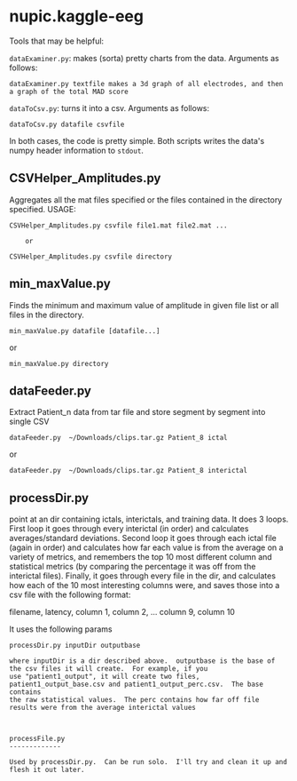 nupic.kaggle-eeg
================

Tools that may be helpful:  

`dataExaminer.py`: makes (sorta) pretty charts from the data. Arguments as follows:  

```
dataExaminer.py textfile makes a 3d graph of all electrodes, and then a graph of the total MAD score

```

`dataToCsv.py`: turns it into a csv. Arguments as follows: 

```
dataToCsv.py datafile csvfile
```

In both cases, the code is pretty simple.  Both scripts writes the data's numpy header information to `stdout`.


CSVHelper_Amplitudes.py
-------------------------

Aggregates all the mat files specified or the files contained in the directory 
specified.
USAGE:
```
CSVHelper_Amplitudes.py csvfile file1.mat file2.mat ...
```
        or
```
CSVHelper_Amplitudes.py csvfile directory
```

min_maxValue.py
---------------

Finds the minimum and maximum value of amplitude in given file list or all files in the directory.

```
min_maxValue.py datafile [datafile...]
```
or
```
min_maxValue.py directory
```


dataFeeder.py
-------------
Extract Patient_n data from tar file and store segment by segment into single CSV 


```
dataFeeder.py  ~/Downloads/clips.tar.gz Patient_8 ictal
```
or

```
dataFeeder.py  ~/Downloads/clips.tar.gz Patient_8 interictal
```


processDir.py
-------------
point at an dir containing ictals, interictals, and training data.  It does 3 loops.  First loop it
goes through every interictal (in order) and calculates averages/standard deviations.  Second loop it goes through
each ictal file (again in order) and calculates how far each value is from the average on a variety of metrics, and
remembers the top 10 most different column and statistical metrics (by comparing the percentage it was off from the 
interictal files).  Finally, it goes through every file in the dir, and calculates how each of the 10 most interesting 
columns were, and saves those into a csv file with the following format:

filename, latency, column 1, column 2, ... column 9, column 10

It uses the following params

```
processDir.py inputDir outputbase

where inputDir is a dir described above.  outputbase is the base of the csv files it will create.  For example, if you
use "patient1_output", it will create two files, patient1_output_base.csv and patient1_output_perc.csv.  The base contains
the raw statistical values.  The perc contains how far off file results were from the average interictal values



processFile.py
-------------

Used by processDir.py.  Can be run solo.  I'll try and clean it up and flesh it out later.


